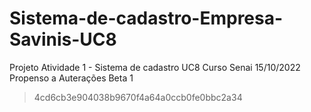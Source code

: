 # Sistema-de-cadastro-Empresa-Savinis-UC8

 Projeto Atividade 1 - Sistema de cadastro UC8 Curso Senai
 15/10/2022
 Propenso a Auterações
 Beta 1
>4cd6cb3e904038b9670f4a64a0ccb0fe0bbc2a34

